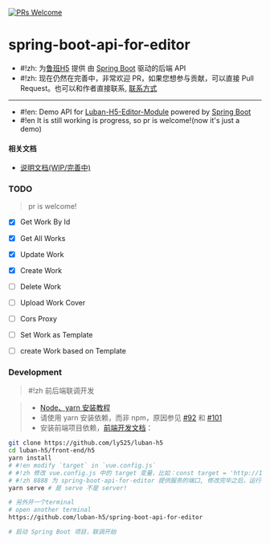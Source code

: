 [![PRs Welcome](https://img.shields.io/badge/PRs-welcome-brightgreen.svg?style=flat-square)](http://makeapullrequest.com)

# spring-boot-api-for-editor

* #!zh: 为[鲁班H5](https://github.com/ly525/luban-h5) 提供 由 [Spring Boot](https://spring.io/projects/spring-boot) 驱动的后端 API
* #!zh: 现在仍然在完善中，非常欢迎 PR，如果您想参与贡献，可以直接 Pull Request。也可以和作者直接联系, [联系方式](https://github.com/ly525/luban-h5#%E4%BA%A4%E6%B5%81%E7%BE%A4)

---

* #!en: Demo API for [Luban-H5-Editor-Module](https://github.com/ly525/luban-h5) powered by [Spring Boot](https://spring.io/projects/spring-boot)
* #!en It is still working is progress, so pr is welcome!(now it's just a demo)

#### 相关文档
* [说明文档(WIP/完善中)](https://www.yuque.com/xpm1xa/rgf7kz/xkm4aq)


### TODO
> pr is welcome!

- [x] Get Work By Id
- [x] Get All Works
- [x] Update Work
- [x] Create Work
- [ ] Delete Work
- [ ] Upload Work Cover
- [ ] Cors Proxy
- [ ] Set Work as Template
- [ ] create Work based on Template


### Development
>  #!zh 前后端联调开发

> * [Node、yarn 安装教程](https://github.com/ly525/luban-h5/blob/dev/docs/zh/getting-started/quick-start.md#nodeyarnnpm%E5%AE%89%E8%A3%85)
> * 请使用 yarn 安装依赖，而非 npm，原因参见 [#92](https://github.com/ly525/luban-h5/issues/92) 和 [#101](https://github.com/ly525/luban-h5/issues/101) 
> * 安装前端项目依赖，[前端开发文档](https://github.com/ly525/luban-h5/blob/dev/docs/zh/getting-started/quick-start.md)：


```bash
git clone https://github.com/ly525/luban-h5
cd luban-h5/front-end/h5
yarn install 
# #!en modify `target` in `vue.config.js`
# #!zh 修改 vue.config.js 中的 target 变量，比如：const target = 'http://127.0.0.1:8888'，
# #!zh 8888 为 spring-boot-api-for-editor 提供服务的端口, 修改完毕之后，运行下面的命令，即可启动前端服务进行联调 
yarn serve # 是 serve 不是 server!

# 另外开一个terminal
# open another terminal
https://github.com/luban-h5/spring-boot-api-for-editor

# 启动 Spring Boot 项目，联调开始
```
